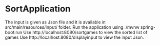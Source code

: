 # SortApplication
The input is given as Json file and it is available in src/main/resources/input/ folder.
Run the application using ./mvnw spring-boot:run
Use http://localhost:8080/sortgames to view the sorted list of games
Use http://localhost:8080/displayinput to view the input Json.
